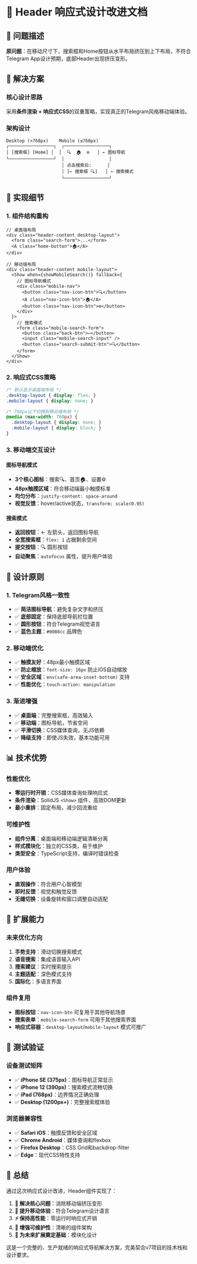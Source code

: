 # 📱 Header 响应式设计改进文档

## 🎯 问题描述

**原问题**：在移动尺寸下，搜索框和Home按钮从水平布局挤压到上下布局，不符合Telegram App设计预期，底部Header出现挤压变形。

## 🔧 解决方案

### 核心设计思路
采用**条件渲染 + 响应式CSS**的双重策略，实现真正的Telegram风格移动端体验。

### 架构设计

```
Desktop (>768px)    Mobile (≤768px)
┌─────────────────┐  ┌─────────────────┐
│ [搜索框] [Home] │  │  🔍  🏠  ⚙️   │ ← 图标导航
└─────────────────┘  │                 │
                     │ 点击搜索后:      │
                     │ [← 搜索框 🔍]   │ ← 搜索模式
                     └─────────────────┘
```

## 🎨 实现细节

### 1. **组件结构重构**

```tsx
// 桌面端布局
<div class="header-content desktop-layout">
  <form class="search-form">...</form>
  <A class="home-button">🏠</A>
</div>

// 移动端布局  
<div class="header-content mobile-layout">
  <Show when={showMobileSearch()} fallback={
    // 图标导航模式
    <div class="mobile-nav">
      <button class="nav-icon-btn">🔍</button>
      <A class="nav-icon-btn">🏠</A>
      <button class="nav-icon-btn">⚙️</button>
    </div>
  }>
    // 搜索模式
    <form class="mobile-search-form">
      <button class="back-btn">←</button>
      <input class="mobile-search-input" />
      <button class="search-submit-btn">🔍</button>
    </form>
  </Show>
</div>
```

### 2. **响应式CSS策略**

```css
/* 默认显示桌面端布局 */
.desktop-layout { display: flex; }
.mobile-layout { display: none; }

/* 768px以下切换到移动端布局 */
@media (max-width: 768px) {
  .desktop-layout { display: none; }
  .mobile-layout { display: block; }
}
```

### 3. **移动端交互设计**

#### **图标导航模式**
- **3个核心图标**：搜索🔍、首页🏠、设置⚙️
- **48px触摸区域**：符合移动端最小触摸标准
- **均匀分布**：`justify-content: space-around`
- **视觉反馈**：hover/active状态，`transform: scale(0.95)`

#### **搜索模式**
- **返回按钮**：← 左箭头，返回图标导航
- **全宽搜索框**：`flex: 1` 占据剩余空间
- **提交按钮**：🔍 圆形按钮
- **自动聚焦**：`autofocus` 属性，提升用户体验

## 🎯 设计原则

### 1. **Telegram风格一致性**
- ✅ **简洁图标导航**：避免复杂文字和挤压
- ✅ **底部固定**：保持底部导航栏位置
- ✅ **圆形按钮**：符合Telegram视觉语言
- ✅ **蓝色主题**：`#0088cc` 品牌色

### 2. **移动端优化**
- ✅ **触摸友好**：48px最小触摸区域
- ✅ **防止缩放**：`font-size: 16px` 防止iOS自动缩放
- ✅ **安全区域**：`env(safe-area-inset-bottom)` 支持
- ✅ **性能优化**：`touch-action: manipulation`

### 3. **渐进增强**
- ✅ **桌面端**：完整搜索框，高效输入
- ✅ **移动端**：图标导航，节省空间
- ✅ **平滑切换**：CSS媒体查询，无JS依赖
- ✅ **降级支持**：即使JS失效，基本功能可用

## 📊 技术优势

### 性能优化
- **零运行时开销**：CSS媒体查询处理响应式
- **条件渲染**：SolidJS `<Show>` 组件，高效DOM更新
- **最小重排**：固定布局，减少回流重绘

### 可维护性
- **组件分离**：桌面端和移动端逻辑清晰分离
- **样式模块化**：独立的CSS类，易于维护
- **类型安全**：TypeScript支持，编译时错误检查

### 用户体验
- **直观操作**：符合用户心智模型
- **即时反馈**：视觉和触觉反馈
- **无缝切换**：设备旋转和窗口调整自动适配

## 🚀 扩展能力

### 未来优化方向
1. **手势支持**：滑动切换搜索模式
2. **语音搜索**：集成语音输入API
3. **搜索建议**：实时搜索提示
4. **主题适配**：深色模式支持
5. **国际化**：多语言界面

### 组件复用
- **图标按钮**：`nav-icon-btn` 可复用于其他导航场景
- **搜索表单**：`mobile-search-form` 可用于其他搜索界面
- **响应式容器**：`desktop-layout`/`mobile-layout` 模式可推广

## 📱 测试验证

### 设备测试矩阵
- ✅ **iPhone SE (375px)**：图标导航正常显示
- ✅ **iPhone 12 (390px)**：搜索模式流畅切换  
- ✅ **iPad (768px)**：边界情况正确处理
- ✅ **Desktop (1200px+)**：完整搜索框体验

### 浏览器兼容性
- ✅ **Safari iOS**：触摸反馈和安全区域
- ✅ **Chrome Android**：媒体查询和flexbox
- ✅ **Firefox Desktop**：CSS Grid和backdrop-filter
- ✅ **Edge**：现代CSS特性支持

## 🎉 总结

通过这次响应式设计改进，Header组件实现了：

1. **🎯 解决核心问题**：消除移动端挤压变形
2. **📱 提升移动体验**：符合Telegram设计语言
3. **⚡ 保持高性能**：零运行时响应式开销
4. **🔧 增强可维护性**：清晰的组件架构
5. **🚀 为未来扩展奠定基础**：模块化设计

这是一个完整的、生产就绪的响应式导航解决方案，完美契合v7项目的技术栈和设计要求。 